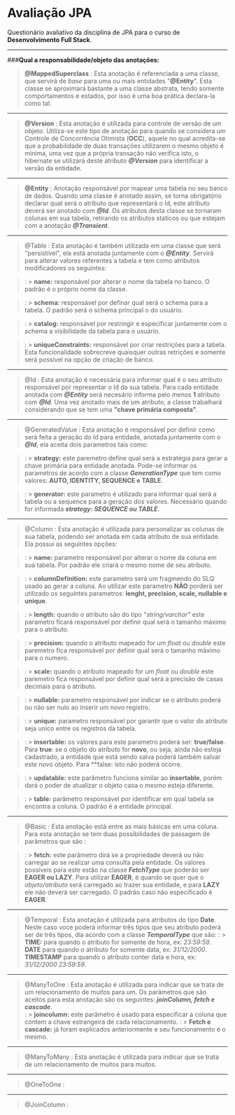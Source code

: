 **Avaliação JPA**
===============

Questionário avaliativo da disciplina de JPA  para o curso de **Desenvolvimento Full Stack**.  <i class="icon-desktop"></i>

--------------------------------

###**Qual a responsabilidade/objeto das anotações:**

> **@MappedSuperclass**
>: Esta anotação é referenciada a uma classe, que servirá de _base_ para uma ou mais entidades "**@Entity**". Esta classe se aproximará bastante a uma classe abstrata, tendo somente comportamentos e estados, por isso é uma boa prática declara-la como tal.

-----------------------------
>**@Version**
>: Esta anotação é utilizada para controle de versão de um objeto. Utiliza-se este tipo de anotação para quando se considera um Controle de Concorrência Otimista (**OCC**), aquele no qual acredita-se que a probabilidade de duas transações utilizarem o mesmo objeto é minima, uma vez que a própria transação não verifica isto, o hibernate se utilizará deste atributo _**@Version**_ para identificar a versão da entidade.

-----------------------------
>**@Entity**
>: Anotação responsável por mapear uma tabela no seu banco de dados. Quando uma classe é anotado assim, se torna obrigatório declarar qual será o atributo que representará o Id, este atributo deverá ser anotado com _**@Id**_. Os atributos desta classe se tornaram colunas em sua tabela, retirando os atributos staticos ou que estejam com a anotação _**@Transient**_.

-----------------------------
>@Table
>: Esta anotação é também utilizada em uma classe que será "persistível", ela está anotada juntamente com o _**@Entity**_. Servirá para alterar valores referentes a tabela e tem como atributos modificadores os seguintes:

>: > **name:** responsável por alterar o nome da tabela no banco. O padrão é o próprio nome da classe.

>: > **schema:** responsável por definar qual será o schema para a tabela. O padrão será o schema principal o do usuário.

>: > **catalog:** responsável por restringir e especificar juntamente com o schema a visibilidade da tabela para o usuário. 

>: > **uniqueConstraints:** responsável por criar restrições para a tabela. Esta funcionalidade sobrecreve quaisquer outras retrições e somente será possível na opção de criação de banco.

-----------------------------
>@Id
>: Esta anotação é necessária para informar qual é o seu atributo responsável por representar o Id da sua tabela. Para cada entidade anotada com _**@Entity**_ será necesário informa pelo menos **1** atributo com _**@Id**_. Uma vez anotado mais de um atributo, a classe trabalhará considerando que se tem uma **"chave primária composta"**.

-----------------------------
>@GeneratedValue
>: Esta anotação é responsável por definir como será feita a geração do Id para entidade, anotada juntamente com o _**@Id**_, ela aceita dois parametros tais como:

>: > **strategy:** este paremetro define qual será a estratégia para gerar a chave primária para entidade anotada. Pode-se informar os parametros de acordo com a classe _**GenerationType**_ que tem como valores: **AUTO, IDENTITY, SEQUENCE e TABLE**.

>: > **generator:** este parametro é utilizado para informar qual será a tabela ou a sequence para a geração dos valores. Necessário quando for informada _**strategy: SEQUENCE ou TABLE**_.

-----------------------------
>@Column
>: Esta anotação é utilizada para personalizar as colunas de sua tabela, podendo ser anotada em cada atributo de sua entidade. Ela possui as seguintes opções:

>: > **name:** parametro responsável por alterar o nome da coluna em sua tabela. Por padrão ele criará o mesmo nome de seu atributo.

>: > **columnDefinition:**  este parametro será um fragmendo do SLQ usado ao gerar a coluna. Ao utilizar este parametro **NÃO** porderá ser utilizado os seguintes parametros: **lenght, precision, scale, nullable e unique**.

>: > **length:**  quando o atributo são do tipo _"string/varchar"_ este parametro ficará responsável por definir qual será o tamanho máximo para o atributo.

>: > **precision:** quando o atributo mapeado for um _float_ ou _double_ este paremetro fica responsável por definir qual será o tamanho máximo para o numero.

>: > **scale:**  quando o atributo mapeado for um _float_ ou _double_ este paremetro fica responsável por definir qual será a precisão de casas decimais para o atributo.

>: > **nullable:**  parametro responsável por indicar se o atributo poderá ou não ser nulo ao inserir um novo registro.

>: > **unique:**  parametro responsável por garantir que o valor do atributo seja unico entre os registros da tabela.

>: > **insertable:**  os valores para este parametro poderá ser: **true/false**. 
Para **true**: se o objeto do atributo for **novo**, ou seja, ainda não esteja cadastrado, a entidade que está sendo salva poderá também salvar este novo objeto. Para **false: isto não poderá ocorre.

>: > **updatable:**  este parâmetro funciona similar ao **insertable**, porém dará o poder de atualizar o objeto casa o mesmo esteja diferente.

>: > **table:**  parâmetro responsável por identificar em qual tabela se encontra a coluna. O padrão é a entidade principal.

-----------------------------
>@Basic
>: Esta anotação está entre as mais básicas em uma coluna. Para esta anotação se tem duas possibilidades de passagem de parâmetros que são : 

>: > **fetch:** este parâmetro dirá se a propriedade deverá ou não carregar ao se realizar uma consulta pela entidade. Os valores possíveis para este estão na classe _**FetchType**_ que poderão ser **EAGER ou LAZY**.
>Para utilizar **EAGER**, é quando se quer que o _objeto/atributo_ será carregado ao trazer sua entidade, e para **LAZY** ele não deverá ser carregado. O padrão caso não especificado é **EAGER**.

-----------------------------
>@Temporal
>: Esta anotação é utilizada para atributos do tipo **Date**. Neste caso voce poderá informar três tipos que seu atributo poderá ser de três tipos, dia acordo com a classe _**TemporalType**_ que são:
> : > **TIME:** para quando o atributo for somente de hora, ex: _23:59:59_.
**DATE** para quando o atributo for somente data, ex: _31/12/2000_.
**TIMESTAMP** para quando o atributo conter data e hora, ex: _31/12/2000 23:59:59_. 

-----------------------------
>@ManyToOne
>:  Esta anotação é utilizada para indicar que se trata de um relacionamento de muitos para um. Os parâmetros que são aceitos para esta anotação são os seguintes: _**joinColumn, fetch e cascade**_.  
>: > **joincolumn:** este parâmetro é usado para especificar a coluna que contem a chave estrangeira de cada relacionamento.
>: > **Fetch e cascade:** já foram explicados anteriormente e seu funcionamento é o mesmo.


-----------------------------
>@ManyToMany
>: Esta anotação é utilizada para indicar que se trata de um relacionamento de muitos para muitos. 

-----------------------------
>@OneToOne
>: 

-----------------------------
>@JoinColumn
>: 
